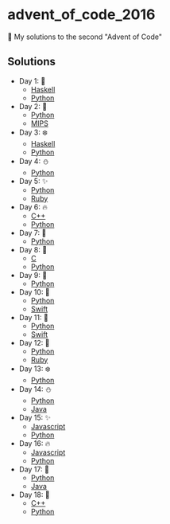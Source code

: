 # advent_of_code_2016
:santa: My solutions to the second "Advent of Code"

## Solutions 
* Day 1:  :santa:
    * [Haskell](Day1-9/1.hs)
    * [Python](Day1-9/1.py)
* Day 2:  :star2:
    * [Python](Day1-9/2.py)
    * [MIPS](Day1-9/2.s)
* Day 3:  :snowflake:
    * [Haskell](Day1-9/3.hs)
    * [Python](Day1-9/3.py)
* Day 4:  :snowman:
    * [Python](Day1-9/4.py)
* Day 5:  :sparkles:
    * [Python](Day1-9/5.py)
    * [Ruby](Day1-9/5.rb)
* Day 6:  :fire:
    * [C++](Day1-9/6.cpp)
    * [Python](Day1-9/6.py)
* Day 7:  :christmas_tree:
    * [Python](Day1-9/7.py)
* Day 8:  :gift:
    * [C](Day1-9/8.c)
    * [Python](Day1-9/8.py)
* Day 9:  :bell:
    * [Python](Day1-9/9.py)
* Day 10:  :tada:
    * [Python](Day10-19/10.py)
    * [Swift](Day10-19/10.swift)
* Day 11:  :santa:
    * [Python](Day10-19/11.py)
    * [Swift](Day10-19/11.swift)
* Day 12:  :star2:
    * [Python](Day10-19/12.py)
    * [Ruby](Day10-19/12.rb)
* Day 13:  :snowflake:
    * [Python](Day10-19/13.py)
* Day 14:  :snowman:
    * [Python](Day10-19/14.py)
    * [Java](Day10-19/Day14.java)
* Day 15:  :sparkles:
    * [Javascript](Day10-19/15.js)
    * [Python](Day10-19/15.py)
* Day 16:  :fire:
    * [Javascript](Day10-19/16.js)
    * [Python](Day10-19/16.py)
* Day 17:  :christmas_tree:
    * [Python](Day10-19/17.py)
    * [Java](Day10-19/Day17.java)
* Day 18:  :gift:
    * [C++](Day10-19/18.cpp)
    * [Python](Day10-19/18.py)